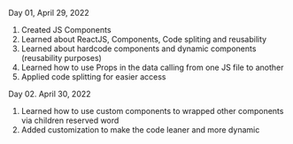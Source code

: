Day 01, April 29, 2022

1. Created JS Components
2. Learned about ReactJS, Components, Code spliting and reusability
3. Learned about hardcode components and dynamic components (reusability purposes)
4. Learned how to use Props in the data calling from one JS file to another
5. Applied code splitting for easier access

Day 02. April 30, 2022

1. Learned how to use custom components to wrapped other components via children reserved word
2. Added customization to make the code leaner and more dynamic
